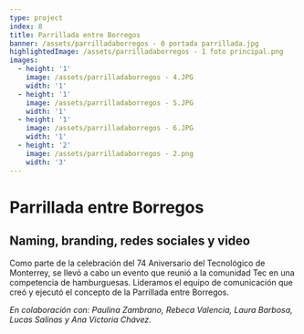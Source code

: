 ```yaml
---
type: project
index: 8
title: Parrillada entre Borregos
banner: /assets/parrilladaborregos - 0 portada parrillada.jpg
highlightedImage: /assets/parrilladaborregos - 1 foto principal.png
images:
  - height: '1'
    image: /assets/parrilladaborregos - 4.JPG
    width: '1'
  - height: '1'
    image: /assets/parrilladaborregos - 5.JPG
    width: '1'
  - height: '1'
    image: /assets/parrilladaborregos - 6.JPG
    width: '1'
  - height: '2'
    image: /assets/parrilladaborregos - 2.png
    width: '3'
---
```

# Parrillada entre Borregos

## Naming, branding, redes sociales y video

Como parte de la celebración del 74 Aniversario del Tecnológico de Monterrey, se llevó a cabo un evento que reunió a la comunidad Tec en una competencia de hamburguesas. Lideramos el equipo de comunicación que creó y ejecutó el concepto de la Parrillada entre Borregos.

_En colaboración con: Paulina Zambrano, Rebeca Valencia, Laura Barbosa, Lucas Salinas y Ana Victoria Chávez._
